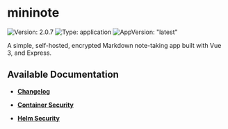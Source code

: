 # mininote

![Version: 2.0.7](https://img.shields.io/badge/Version-2.0.7-informational?style=flat-square) ![Type: application](https://img.shields.io/badge/Type-application-informational?style=flat-square) ![AppVersion: "latest"](https://img.shields.io/badge/AppVersion-"latest"-informational?style=flat-square)

A simple, self-hosted, encrypted Markdown note-taking app built with Vue 3, and Express.

## Available Documentation

- [**Changelog**](CHANGELOG)

- [**Container Security**](container-security)

- [**Helm Security**](helm-security)


